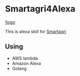 # Smartagri4Alexa

[!logo](./pic/logo.png)

This is alexa skill for [Smartagri](https://github.com/hatobus/Smartagri)

## Using 

- AWS lambda
- Amazon Alexa
- Golang



